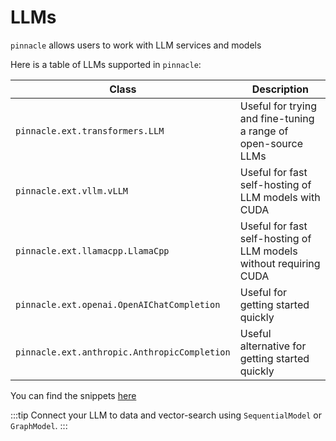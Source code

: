 # LLMs

`pinnacle` allows users to work with LLM services and models

Here is a table of LLMs supported in `pinnacle`:

| Class | Description |
| --- | --- |
| `pinnacle.ext.transformers.LLM` | Useful for trying and fine-tuning a range of open-source LLMs |
| `pinnacle.ext.vllm.vLLM` | Useful for fast self-hosting of LLM models with CUDA |
| `pinnacle.ext.llamacpp.LlamaCpp` | Useful for fast self-hosting of LLM models without requiring CUDA |
| `pinnacle.ext.openai.OpenAIChatCompletion` | Useful for getting started quickly |
| `pinnacle.ext.anthropic.AnthropicCompletion` | Useful alternative for getting started quickly |

You can find the snippets [here](../reusable_snippets/build_llm)

:::tip
Connect your LLM to data and vector-search using `SequentialModel` or `GraphModel`.
:::

